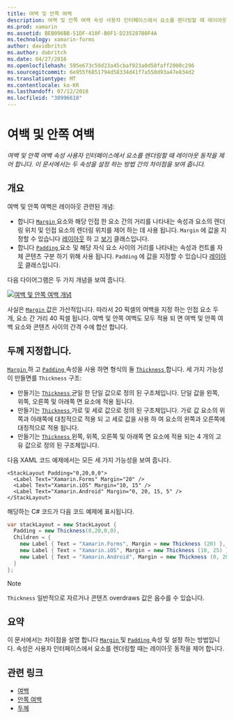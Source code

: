```yaml
---
title: 여백 및 안쪽 여백
description: 여백 및 안쪽 여백 속성 사용자 인터페이스에서 요소를 렌더링할 때 레이아웃 동작을 제어 합니다. 이 문서에서는 두 속성을 설정 하는 방법 간의 차이점을 보여 줍니다.
ms.prod: xamarin
ms.assetid: BEB096BB-51DF-410F-B0F1-D235287B0F4A
ms.technology: xamarin-forms
author: davidbritch
ms.author: dabritch
ms.date: 04/27/2016
ms.openlocfilehash: 595e673c59d23a45cbaf923a0d58faff2000c296
ms.sourcegitcommit: 6e955f6851794d58334d41f7a550d93a47e834d2
ms.translationtype: MT
ms.contentlocale: ko-KR
ms.lasthandoff: 07/12/2018
ms.locfileid: "38996618"
---
```

# <a name="margin-and-padding"></a>여백 및 안쪽 여백

_여백 및 안쪽 여백 속성 사용자 인터페이스에서 요소를 렌더링할 때 레이아웃 동작을 제어 합니다. 이 문서에서는 두 속성을 설정 하는 방법 간의 차이점을 보여 줍니다._

## <a name="overview"></a>개요

여백 및 안쪽 여백은 레이아웃 관련된 개념:

- 합니다 [ `Margin` ](xref:Xamarin.Forms.View.Margin) 요소와 해당 인접 한 요소 간의 거리를 나타내는 속성과 요소의 렌더링 위치 및 인접 요소의 렌더링 위치를 제어 하는 데 사용 됩니다. `Margin` 에 값을 지정할 수 있습니다 [레이아웃](~/xamarin-forms/user-interface/controls/layouts.md) 하 고 [보기](~/xamarin-forms/user-interface/controls/views.md) 클래스입니다.
- 합니다 [ `Padding` ](xref:Xamarin.Forms.Layout.Padding) 요소 및 해당 자식 요소 사이의 거리를 나타내는 속성과 컨트롤 자체 콘텐츠 구분 하기 위해 사용 됩니다. `Padding` 에 값을 지정할 수 있습니다 [레이아웃](~/xamarin-forms/user-interface/controls/layouts.md) 클래스입니다.

다음 다이어그램은 두 가지 개념을 보여 줍니다.

[![](margin-and-padding-images/margins-and-padding-sml.png "여백 및 안쪽 여백 개념")](margin-and-padding-images/margins-and-padding.png#lightbox "여백 및 안쪽 여백 개념")

사실은 [ `Margin` ](xref:Xamarin.Forms.View.Margin) 값은 가산적입니다. 따라서 20 픽셀의 여백을 지정 하는 인접 요소 두 개, 요소 간 거리 40 픽셀 됩니다. 여백 및 안쪽 여백도 모두 적용 되 면 여백 및 안쪽 여백 요소와 콘텐츠 사이의 간격 수에 합산 합니다.

## <a name="specifying-a-thickness"></a>두께 지정합니다.

[ `Margin` ](xref:Xamarin.Forms.View.Margin) 하 고 [ `Padding` ](xref:Xamarin.Forms.Layout.Padding) 속성을 사용 하면 형식의 둘 [ `Thickness` ](xref:Xamarin.Forms.Thickness)합니다. 세 가지 가능성이 만들면를 `Thickness` 구조:

- 만들기는 [ `Thickness` ](xref:Xamarin.Forms.Thickness) 균일 한 단일 값으로 정의 된 구조체입니다. 단일 값을 왼쪽, 위쪽, 오른쪽 및 아래쪽 면 요소에 적용 됩니다.
- 만들기는 [ `Thickness` ](xref:Xamarin.Forms.Thickness) 가로 및 세로 값으로 정의 된 구조체입니다. 가로 값 요소의 위쪽과 아래쪽에 대칭적으로 적용 되 고 세로 값을 사용 하 여 요소의 왼쪽과 오른쪽에 대칭적으로 적용 됩니다.
- 만들기는 [ `Thickness` ](xref:Xamarin.Forms.Thickness) 왼쪽, 위쪽, 오른쪽 및 아래쪽 면 요소에 적용 되는 4 개의 고유 값으로 정의 된 구조체입니다.

다음 XAML 코드 예제에서는 모든 세 가지 가능성을 보여 줍니다.

```xaml
<StackLayout Padding="0,20,0,0">
  <Label Text="Xamarin.Forms" Margin="20" />
  <Label Text="Xamarin.iOS" Margin="10, 15" />
  <Label Text="Xamarin.Android" Margin="0, 20, 15, 5" />
</StackLayout>
```

해당하는 C# 코드가 다음 코드 예제에 표시됩니다.

```csharp
var stackLayout = new StackLayout {
  Padding = new Thickness(0,20,0,0),
  Children = {
    new Label { Text = "Xamarin.Forms", Margin = new Thickness (20) },
    new Label { Text = "Xamarin.iOS", Margin = new Thickness (10, 25) },
    new Label { Text = "Xamarin.Android", Margin = new Thickness (0, 20, 15, 5) }
  }
};
```

> [!NOTE]
> `Thickness` 일반적으로 자르거나 콘텐츠 overdraws 값은 음수를 수 있습니다.

## <a name="summary"></a>요약

이 문서에서는 차이점을 설명 합니다 [ `Margin` ](xref:Xamarin.Forms.View.Margin) 및 [ `Padding` ](xref:Xamarin.Forms.Layout.Padding) 속성 및 설정 하는 방법입니다. 속성은 사용자 인터페이스에서 요소를 렌더링할 때는 레이아웃 동작을 제어 합니다.


## <a name="related-links"></a>관련 링크

- [여백](xref:Xamarin.Forms.View.Margin)
- [안쪽 여백](xref:Xamarin.Forms.Layout.Padding)
- [두께](xref:Xamarin.Forms.Thickness)
